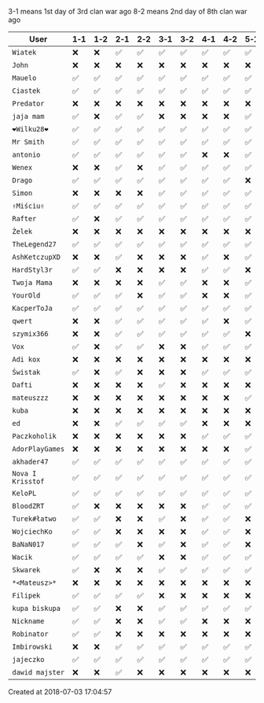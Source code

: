 3-1 means 1st day of 3rd clan war ago
8-2 means 2nd day of 8th clan war ago

|        User         | 1&#8209;1 | 1&#8209;2 | 2&#8209;1 | 2&#8209;2 | 3&#8209;1 | 3&#8209;2 | 4&#8209;1 | 4&#8209;2 | 5&#8209;1 | 5&#8209;2 | 6&#8209;1 | 6&#8209;2 | 7&#8209;1 | 7&#8209;2 | 8&#8209;1 | 8&#8209;2 | 9&#8209;1 | 9&#8209;2 | 10&#8209;1 | 10&#8209;2 |
|---------------------|-----------|-----------|-----------|-----------|-----------|-----------|-----------|-----------|-----------|-----------|-----------|-----------|-----------|-----------|-----------|-----------|-----------|-----------|------------|------------|
|     ``Wiatek``      |    ❌     |    ❌     |    ✅     |    ✅     |    ✅     |    ✅     |    ✅     |    ✅     |    ✅     |    ✅     |    ✅     |    ✅     |    ✅     |    ✅     |    ✅     |    ✅     |    ✅     |    ✅     |     ✅     |     ✅     |
|      ``John``       |    ❌     |    ❌     |    ❌     |    ❌     |    ❌     |    ❌     |    ❌     |    ❌     |    ❌     |    ❌     |    ❌     |    ❌     |    ❌     |    ❌     |    ❌     |    ❌     |    ✅     |    ✅     |     ✅     |     ✅     |
|     ``Mauelo``      |    ✅     |    ✅     |    ✅     |    ✅     |    ✅     |    ✅     |    ✅     |    ✅     |    ✅     |    ✅     |    ✅     |    ✅     |    ✅     |    ✅     |    ✅     |    ✅     |    ✅     |    ✅     |     ✅     |     ✅     |
|     ``Ciastek``     |    ✅     |    ✅     |    ✅     |    ✅     |    ✅     |    ✅     |    ✅     |    ✅     |    ✅     |    ✅     |    ✅     |    ✅     |    ✅     |    ✅     |    ✅     |    ❌     |    ✅     |    ✅     |     ❌     |     ❌     |
|    ``Predator``     |    ❌     |    ❌     |    ❌     |    ❌     |    ❌     |    ❌     |    ❌     |    ❌     |    ❌     |    ❌     |    ❌     |    ❌     |    ❌     |    ❌     |    ❌     |    ❌     |    ❌     |    ❌     |     ❌     |     ❌     |
|    ``jaja mam``     |    ✅     |    ❌     |    ✅     |    ✅     |    ❌     |    ❌     |    ❌     |    ❌     |    ✅     |    ❌     |    ✅     |    ✅     |    ❌     |    ❌     |    ❌     |    ❌     |    ❌     |    ❌     |     ❌     |     ❌     |
|    ``❤Wilku28❤``    |    ✅     |    ✅     |    ✅     |    ✅     |    ✅     |    ✅     |    ✅     |    ✅     |    ✅     |    ✅     |    ✅     |    ✅     |    ✅     |    ✅     |    ✅     |    ✅     |    ✅     |    ✅     |     ✅     |     ✅     |
|    ``Mr Smith``     |    ✅     |    ✅     |    ✅     |    ✅     |    ✅     |    ✅     |    ✅     |    ✅     |    ✅     |    ✅     |    ✅     |    ✅     |    ✅     |    ✅     |    ✅     |    ✅     |    ✅     |    ✅     |     ✅     |     ✅     |
|     ``antonio``     |    ✅     |    ✅     |    ✅     |    ✅     |    ✅     |    ✅     |    ❌     |    ❌     |    ✅     |    ✅     |    ✅     |    ✅     |    ✅     |    ✅     |    ✅     |    ✅     |    ✅     |    ✅     |     ✅     |     ✅     |
|      ``Wenex``      |    ❌     |    ❌     |    ✅     |    ❌     |    ✅     |    ✅     |    ✅     |    ✅     |    ✅     |    ✅     |    ❌     |    ❌     |    ✅     |    ✅     |    ✅     |    ❌     |    ❌     |    ❌     |     ✅     |     ❌     |
|      ``Drago``      |    ✅     |    ✅     |    ✅     |    ✅     |    ✅     |    ✅     |    ✅     |    ✅     |    ❌     |    ❌     |    ✅     |    ✅     |    ❌     |    ❌     |    ✅     |    ✅     |    ✅     |    ✅     |     ✅     |     ✅     |
|      ``Simon``      |    ❌     |    ❌     |    ❌     |    ❌     |    ✅     |    ✅     |    ✅     |    ✅     |    ✅     |    ✅     |    ✅     |    ✅     |    ✅     |    ✅     |    ❌     |    ❌     |    ✅     |    ✅     |     ✅     |     ✅     |
|    ``✌Miściu✌``     |    ✅     |    ✅     |    ✅     |    ✅     |    ✅     |    ✅     |    ✅     |    ✅     |    ✅     |    ✅     |    ✅     |    ✅     |    ✅     |    ✅     |    ✅     |    ✅     |    ❌     |    ❌     |     ❌     |     ❌     |
|     ``Rafter``      |    ✅     |    ❌     |    ✅     |    ✅     |    ✅     |    ✅     |    ✅     |    ✅     |    ✅     |    ✅     |    ✅     |    ❌     |    ❌     |    ❌     |    ✅     |    ✅     |    ❌     |    ❌     |     ❌     |     ❌     |
|      ``Żelek``      |    ❌     |    ❌     |    ❌     |    ❌     |    ❌     |    ❌     |    ❌     |    ❌     |    ❌     |    ❌     |    ❌     |    ❌     |    ❌     |    ❌     |    ❌     |    ❌     |    ✅     |    ❌     |     ❌     |     ❌     |
|   ``TheLegend27``   |    ✅     |    ✅     |    ✅     |    ✅     |    ✅     |    ✅     |    ✅     |    ✅     |    ✅     |    ✅     |    ✅     |    ✅     |    ✅     |    ✅     |    ✅     |    ✅     |    ❌     |    ❌     |     ✅     |     ✅     |
|  ``AshKetczupXD``   |    ❌     |    ❌     |    ✅     |    ❌     |    ❌     |    ❌     |    ✅     |    ❌     |    ✅     |    ✅     |    ✅     |    ✅     |    ✅     |    ✅     |    ✅     |    ✅     |    ✅     |    ✅     |     ✅     |     ✅     |
|   ``HardStyl3r``    |    ✅     |    ✅     |    ❌     |    ❌     |    ❌     |    ❌     |    ✅     |    ✅     |    ❌     |    ❌     |    ❌     |    ❌     |    ✅     |    ✅     |    ✅     |    ❌     |    ✅     |    ✅     |     ✅     |     ✅     |
|   ``Twoja Mama``    |    ❌     |    ❌     |    ❌     |    ❌     |    ✅     |    ✅     |    ❌     |    ❌     |    ✅     |    ✅     |    ❌     |    ❌     |    ❌     |    ❌     |    ❌     |    ❌     |    ❌     |    ❌     |     ❌     |     ❌     |
|     ``YourOld``     |    ✅     |    ✅     |    ✅     |    ❌     |    ✅     |    ✅     |    ❌     |    ❌     |    ✅     |    ✅     |    ✅     |    ✅     |    ✅     |    ✅     |    ✅     |    ✅     |    ✅     |    ✅     |     ✅     |     ✅     |
|   ``KacperToJa``    |    ✅     |    ✅     |    ✅     |    ✅     |    ✅     |    ✅     |    ✅     |    ✅     |    ✅     |    ✅     |    ✅     |    ✅     |    ✅     |    ✅     |    ✅     |    ✅     |    ❌     |    ❌     |     ✅     |     ✅     |
|      ``qwert``      |    ❌     |    ❌     |    ✅     |    ✅     |    ✅     |    ✅     |    ✅     |    ❌     |    ✅     |    ✅     |    ✅     |    ✅     |    ✅     |    ✅     |    ❌     |    ❌     |    ✅     |    ✅     |     ✅     |     ✅     |
|    ``szymix366``    |    ❌     |    ❌     |    ✅     |    ✅     |    ✅     |    ✅     |    ✅     |    ✅     |    ❌     |    ❌     |    ✅     |    ✅     |    ❌     |    ❌     |    ✅     |    ✅     |    ❌     |    ❌     |     ❌     |     ❌     |
|       ``Vox``       |    ✅     |    ❌     |    ✅     |    ✅     |    ❌     |    ❌     |    ✅     |    ✅     |    ✅     |    ✅     |    ✅     |    ✅     |    ❌     |    ❌     |    ✅     |    ❌     |    ✅     |    ✅     |     ❌     |     ❌     |
|     ``Adi kox``     |    ❌     |    ❌     |    ❌     |    ❌     |    ❌     |    ❌     |    ❌     |    ❌     |    ❌     |    ❌     |    ❌     |    ❌     |    ❌     |    ❌     |    ❌     |    ❌     |    ❌     |    ❌     |     ✅     |     ✅     |
|     ``Świstak``     |    ✅     |    ❌     |    ✅     |    ❌     |    ❌     |    ❌     |    ✅     |    ✅     |    ✅     |    ✅     |    ✅     |    ❌     |    ✅     |    ❌     |    ❌     |    ❌     |    ✅     |    ✅     |     ✅     |     ✅     |
|      ``Dafti``      |    ❌     |    ❌     |    ❌     |    ❌     |    ✅     |    ❌     |    ❌     |    ❌     |    ❌     |    ❌     |    ❌     |    ❌     |    ❌     |    ❌     |    ❌     |    ❌     |    ❌     |    ❌     |     ❌     |     ❌     |
|    ``mateuszzz``    |    ❌     |    ❌     |    ❌     |    ❌     |    ❌     |    ❌     |    ❌     |    ❌     |    ✅     |    ✅     |    ✅     |    ✅     |    ❌     |    ❌     |    ✅     |    ❌     |    ❌     |    ❌     |     ✅     |     ✅     |
|      ``kuba``       |    ❌     |    ❌     |    ❌     |    ❌     |    ❌     |    ❌     |    ❌     |    ❌     |    ❌     |    ❌     |    ❌     |    ❌     |    ❌     |    ❌     |    ❌     |    ❌     |    ❌     |    ❌     |     ❌     |     ❌     |
|       ``ed``        |    ❌     |    ❌     |    ✅     |    ✅     |    ✅     |    ✅     |    ❌     |    ❌     |    ❌     |    ❌     |    ✅     |    ✅     |    ✅     |    ✅     |    ❌     |    ❌     |    ❌     |    ❌     |     ❌     |     ❌     |
|   ``Paczkoholik``   |    ❌     |    ❌     |    ❌     |    ❌     |    ❌     |    ❌     |    ✅     |    ✅     |    ✅     |    ✅     |    ✅     |    ✅     |    ❌     |    ❌     |    ✅     |    ✅     |    ❌     |    ❌     |     ❌     |     ❌     |
|  ``AdorPlayGames``  |    ❌     |    ❌     |    ❌     |    ❌     |    ❌     |    ❌     |    ❌     |    ❌     |    ✅     |    ✅     |    ❌     |    ❌     |    ❌     |    ❌     |    ❌     |    ❌     |    ❌     |    ❌     |     ❌     |     ❌     |
|    ``akhader47``    |    ✅     |    ✅     |    ✅     |    ✅     |    ✅     |    ✅     |    ✅     |    ✅     |    ✅     |    ✅     |    ✅     |    ✅     |    ✅     |    ✅     |    ✅     |    ✅     |    ✅     |    ✅     |     ✅     |     ✅     |
| ``Nova I Krisstof`` |    ✅     |    ✅     |    ✅     |    ✅     |    ✅     |    ✅     |    ✅     |    ✅     |    ✅     |    ✅     |    ✅     |    ✅     |    ✅     |    ✅     |    ✅     |    ✅     |    ❌     |    ❌     |     ❌     |     ❌     |
|     ``KeloPL``      |    ✅     |    ✅     |    ✅     |    ✅     |    ✅     |    ✅     |    ✅     |    ✅     |    ✅     |    ✅     |    ✅     |    ✅     |    ✅     |    ✅     |    ✅     |    ✅     |    ❌     |    ❌     |     ❌     |     ❌     |
|    ``BloodZRT``     |    ✅     |    ❌     |    ❌     |    ❌     |    ❌     |    ❌     |    ✅     |    ✅     |    ✅     |    ✅     |    ❌     |    ❌     |    ✅     |    ❌     |    ❌     |    ❌     |    ❌     |    ❌     |     ✅     |     ✅     |
|   ``Turek#łatwo``   |    ✅     |    ✅     |    ❌     |    ❌     |    ✅     |    ❌     |    ✅     |    ✅     |    ❌     |    ❌     |    ❌     |    ❌     |    ❌     |    ❌     |    ❌     |    ❌     |    ❌     |    ❌     |     ❌     |     ❌     |
|   ``WojciechKo``    |    ✅     |    ✅     |    ❌     |    ❌     |    ❌     |    ❌     |    ✅     |    ✅     |    ❌     |    ❌     |    ✅     |    ✅     |    ✅     |    ✅     |    ❌     |    ❌     |    ✅     |    ✅     |     ✅     |     ✅     |
|    ``BaNaN017``     |    ✅     |    ✅     |    ✅     |    ❌     |    ✅     |    ❌     |    ✅     |    ✅     |    ❌     |    ❌     |    ❌     |    ❌     |    ✅     |    ✅     |    ✅     |    ✅     |    ❌     |    ❌     |     ❌     |     ❌     |
|      ``Wacik``      |    ✅     |    ✅     |    ✅     |    ✅     |    ❌     |    ❌     |    ✅     |    ✅     |    ✅     |    ✅     |    ✅     |    ✅     |    ✅     |    ✅     |    ✅     |    ✅     |    ✅     |    ❌     |     ✅     |     ✅     |
|     ``Skwarek``     |    ✅     |    ❌     |    ❌     |    ❌     |    ✅     |    ✅     |    ✅     |    ✅     |    ✅     |    ❌     |    ✅     |    ✅     |    ✅     |    ❌     |    ❌     |    ❌     |    ✅     |    ✅     |     ✅     |     ❌     |
|   ``*<Mateusz>*``   |    ❌     |    ❌     |    ❌     |    ❌     |    ❌     |    ❌     |    ❌     |    ❌     |    ❌     |    ❌     |    ❌     |    ❌     |    ❌     |    ❌     |    ❌     |    ❌     |    ✅     |    ❌     |     ❌     |     ❌     |
|     ``Filipek``     |    ✅     |    ✅     |    ✅     |    ✅     |    ❌     |    ❌     |    ❌     |    ❌     |    ❌     |    ❌     |    ❌     |    ❌     |    ❌     |    ❌     |    ❌     |    ❌     |    ❌     |    ❌     |     ❌     |     ❌     |
|  ``kupa biskupa``   |    ✅     |    ✅     |    ❌     |    ❌     |    ✅     |    ✅     |    ✅     |    ✅     |    ✅     |    ❌     |    ✅     |    ✅     |    ✅     |    ✅     |    ✅     |    ❌     |    ✅     |    ❌     |     ❌     |     ❌     |
|    ``Nickname``     |    ✅     |    ✅     |    ❌     |    ❌     |    ✅     |    ✅     |    ❌     |    ❌     |    ❌     |    ❌     |    ❌     |    ❌     |    ❌     |    ❌     |    ❌     |    ❌     |    ❌     |    ❌     |     ❌     |     ❌     |
|    ``Robinator``    |    ✅     |    ✅     |    ❌     |    ❌     |    ❌     |    ❌     |    ❌     |    ❌     |    ❌     |    ❌     |    ❌     |    ❌     |    ❌     |    ❌     |    ❌     |    ❌     |    ❌     |    ❌     |     ❌     |     ❌     |
|   ``Imbirowski``    |    ❌     |    ❌     |    ✅     |    ✅     |    ✅     |    ✅     |    ✅     |    ✅     |    ✅     |    ✅     |    ✅     |    ✅     |    ✅     |    ✅     |    ❌     |    ❌     |    ❌     |    ❌     |     ❌     |     ❌     |
|    ``jajeczko``     |    ✅     |    ✅     |    ✅     |    ✅     |    ✅     |    ✅     |    ✅     |    ✅     |    ✅     |    ✅     |    ❌     |    ❌     |    ✅     |    ❌     |    ❌     |    ❌     |    ❌     |    ❌     |     ❌     |     ❌     |
|  ``dawid majster``  |    ❌     |    ❌     |    ✅     |    ❌     |    ❌     |    ❌     |    ❌     |    ❌     |    ❌     |    ❌     |    ❌     |    ❌     |    ❌     |    ❌     |    ❌     |    ❌     |    ❌     |    ❌     |     ❌     |     ❌     |

Created at 2018-07-03 17:04:57
